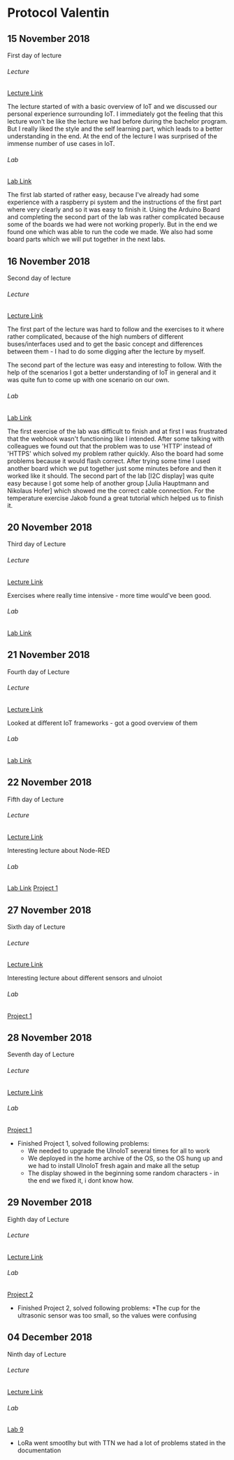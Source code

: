 # Protocol Valentin

## 15 November 2018
First day of lecture

###### Lecture
[Lecture Link](https://github.com/Witzeneder/IoT/tree/master/Vorlesung/Valentin/Vorlesung%201)

The lecture started of with a basic overview of IoT and we discussed our personal experience surrounding IoT. I immediately got the feeling that this lecture won't be like the lecture we had before during the bachelor program. But I really liked the style and the self learning part, which leads to a better understanding in the end. At the end of the lecture I was surprised of the immense number of use cases in IoT.

###### Lab
[Lab Link](https://github.com/Witzeneder/IoT/tree/master/Übungen/15_Nov_2018)

The first lab started of rather easy, because I've already had some experience with a raspberry pi system and the instructions of the first part where very clearly and so it was easy to finish it.
Using the Arduino Board and completing the second part of the lab was rather complicated because some of the boards we had were not working properly. But in the end we found one which was able to run the code we made. We also had some board parts which we will put together in the next labs.

## 16 November 2018
Second day of lecture

###### Lecture
[Lecture Link](https://github.com/Witzeneder/IoT/tree/master/Vorlesung/Valentin/Vorlesung%202)

The first part of the lecture was hard to follow and the exercises to it where rather complicated, because of the high numbers of different buses/interfaces used and to get the basic concept and differences between them - I had to do some digging after the lecture by myself.

The second part of the lecture was easy and interesting to follow. With the help of the scenarios I got a better understanding of IoT in general and it was quite fun to come up with one scenario on our own.

###### Lab
[Lab Link](https://github.com/Witzeneder/IoT/tree/master/Übungen/16_Nov_2018)

The first exercise of the lab was difficult to finish and at first I was frustrated that the webhook wasn't functioning like I intended. After some talking with colleagues we found out that the problem was to use 'HTTP' instead of 'HTTPS' which solved my problem rather quickly. Also the board had some problems because it would flash correct. After trying some time I used another board which we put together just some minutes before and then it worked like it should. The second part of the lab [I2C display] was quite easy because I got some help of another group [Julia Hauptmann and Nikolaus Hofer] which showed me the correct cable connection. For the temperature exercise Jakob found a great tutorial which helped us to finish it.

## 20 November 2018
Third day of Lecture

###### Lecture
[Lecture Link](https://github.com/Witzeneder/IoT/tree/master/Lecture/Valentin/Lecture%203)

Exercises where really time intensive - more time would've been good.

###### Lab
[Lab Link](https://github.com/Witzeneder/IoT/tree/master/Exercises/20_Nov_2018)

## 21 November 2018
Fourth day of Lecture

###### Lecture
[Lecture Link](https://github.com/Witzeneder/IoT/tree/master/Lecture/Valentin/Lecture%204)

Looked at different IoT frameworks - got a good overview of them

###### Lab
[Lab Link](https://github.com/Witzeneder/IoT/tree/master/Exercises/21_Nov_2018)

## 22 November 2018
Fifth day of Lecture

###### Lecture
[Lecture Link](https://github.com/Witzeneder/IoT/tree/master/Lecture/Valentin/Lecture%205)

Interesting lecture about Node-RED

###### Lab
[Lab Link](https://github.com/Witzeneder/IoT/tree/master/Exercises/22_Nov_2018)
[Project 1](https://github.com/Witzeneder/IoT/tree/master/Projects/1)

## 27 November 2018
Sixth day of Lecture

###### Lecture
[Lecture Link](https://github.com/Witzeneder/IoT/tree/master/Lecture/Valentin/Lecture%206)

Interesting lecture about different sensors and ulnoiot

###### Lab
[Project 1](https://github.com/Witzeneder/IoT/tree/master/Projects/1)

## 28 November 2018
Seventh day of Lecture

###### Lecture
[Lecture Link](https://github.com/Witzeneder/IoT/blob/master/Lecture/Valentin/Lecture%207/)

###### Lab
[Project 1](https://github.com/Witzeneder/IoT/tree/master/Projects/1)

* Finished Project 1, solved following problems:
  * We needed to upgrade the UlnoIoT several times for all to work
  * We deployed in the home archive of the OS, so the OS hung up and we had to install UlnoIoT fresh again and make all the setup
  * The display showed in the beginning some random characters - in the end we fixed it, i dont know how.

## 29 November 2018
Eighth day of Lecture

###### Lecture
[Lecture Link](https://github.com/Witzeneder/IoT/tree/master/Lecture/Valentin/Lecture%208)

###### Lab
[Project 2](https://github.com/Witzeneder/IoT/blob/master/Projects/2/)

* Finished Project 2, solved following problems:
  *The cup for the ultrasonic sensor was too small, so the values were confusing
  
 ## 04 December 2018
Ninth day of Lecture

###### Lecture
[Lecture Link](https://github.com/Witzeneder/IoT/tree/master/Lecture/Valentin/Lecture%209)

###### Lab
[Lab 9](https://github.com/Witzeneder/IoT/blob/master/Exercises/04_Dec_2018/protocol.md)

* LoRa went smootlhy but with TTN we had a lot of problems stated in the documentation


 

